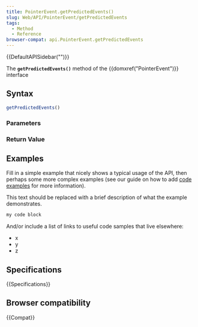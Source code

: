```yaml
---
title: PointerEvent.getPredictedEvents()
slug: Web/API/PointerEvent/getPredictedEvents
tags:
  - Method
  - Reference
browser-compat: api.PointerEvent.getPredictedEvents
---
```

{{DefaultAPISidebar("")}}

The **`getPredictedEvents()`** method of the {{domxref("PointerEvent")}} interface 

## Syntax

```js
getPredictedEvents()
```

### Parameters



### Return Value



## Examples

Fill in a simple example that nicely shows a typical usage of the API, then perhaps some more complex examples (see our guide on how to add [code examples](/en-US/docs/MDN/Contribute/Structures/Code_examples) for more information).

This text should be replaced with a brief description of what the example demonstrates.

```js
my code block
```

And/or include a list of links to useful code samples that live elsewhere:

*   x
*   y
*   z

## Specifications

{{Specifications}}

## Browser compatibility

{{Compat}}

